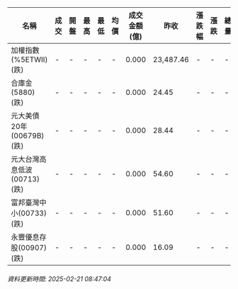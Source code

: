 | 名稱 | 成交 | 開盤 | 最高 | 最低 | 均價 | 成交金額(億) | 昨收 | 漲跌幅 | 漲跌 | 總量 | 昨量 | 振幅 |
| -------- | -------- | -------- | -------- |-------- | -------- | -------- |-------- |-------- |-------- | -------- | -------- |-------- |
|加權指數(%5ETWII) (跌)|-|-|-|-|-|0.000|23,487.46|-|-|-|-|0.00%|
|合庫金(5880) (跌)|-|-|-|-|-|0.000|24.45|-|-|-|-|0.00%|
|元大美債20年(00679B) (跌)|-|-|-|-|-|0.000|28.44|-|-|-|-|0.00%|
|元大台灣高息低波(00713) (跌)|-|-|-|-|-|0.000|54.60|-|-|-|-|0.00%|
|富邦臺灣中小(00733) (跌)|-|-|-|-|-|0.000|51.60|-|-|-|-|0.00%|
|永豐優息存股(00907) (跌)|-|-|-|-|-|0.000|16.09|-|-|-|-|0.00%|
###### 資料更新時間: 2025-02-21 08:47:04